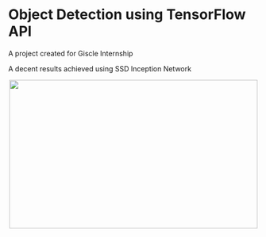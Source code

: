 # Object Detection using TensorFlow API
A project created for Giscle Internship

A decent results achieved using SSD Inception Network
<p align="center">
  
  <img width="500" height="300" align="center" src="https://github.com/olafplacha/Object-Detection-using-TF-API/blob/master/TF_SF.gif">
</p>


